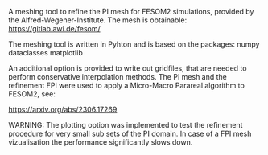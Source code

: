 
A meshing tool to refine the PI mesh for FESOM2 simulations, provided by the Alfred-Wegener-Institute. The mesh is obtainable:
https://gitlab.awi.de/fesom/

The meshing tool is written in Pyhton and is based on the packages:
  numpy
  dataclasses 
  matplotlib

An additional option is provided to write out gridfiles, that are needed to perform conservative interpolation methods. The PI mesh 
and the refinement FPI were used to apply a Micro-Macro Parareal algorithm to FESOM2, see:

https://arxiv.org/abs/2306.17269

WARNING:
The plotting option was implemented to test the refinement procedure for very small sub sets of the PI domain. In case of a FPI mesh
vizualisation the performance significantly slows down.
